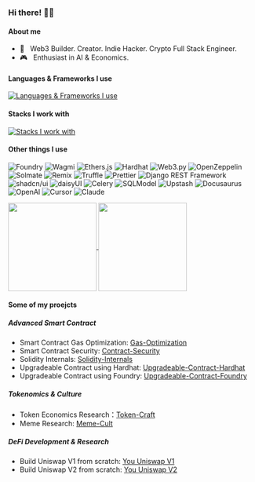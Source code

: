 
<h3> Hi there! 👋🏻 </h3>

#### About me

- 🥷 &nbsp; Web3 Builder. Creator. Indie Hacker. Crypto Full Stack Engineer.
- 🎮 &nbsp; Enthusiast in AI & Economics.

#### Languages & Frameworks I use
[![Languages & Frameworks I use](https://skillicons.dev/icons?i=ts,js,react,redux,nextjs,tailwind,vue,vuetify,vite,webpack,sass,npm,pnpm,jest,html,css,python,fastapi,django,md,graphql,solidity,threejs)](https://jacklee.io)

#### Stacks I work with
[![Stacks I work with](https://skillicons.dev/icons?i=postgres,mysql,sqlite,supabase,redis,nginx,linux,nodejs,grafana,prometheus,docker,kubernetes,githubactions,git,github,postman,figma,cloudflare,vscode,sublime,bash,ipfs,vercel,aws,gcp,
)](https://jacklee.io)

#### Other things I use
<p>
  <img alt="Foundry" src="https://img.shields.io/badge/-Foundry-FFDC00?style=flat-square&logo=Foundry&logoColor=black" />
<img alt="Wagmi" src="https://img.shields.io/badge/-Wagmi-F05032?style=flat-square&logo=wagmi&logoColor=white" />
<img alt="Ethers.js" src="https://img.shields.io/badge/-Ethers.js-3C3C3D?style=flat-square&logo=ethers.js&logoColor=white" />
<img alt="Hardhat" src="https://img.shields.io/badge/-Hardhat-FFDC00?style=flat-square&logo=Hardhat&logoColor=black" />
<img alt="Web3.py" src="https://img.shields.io/badge/-Web3.py-61DAFB?style=flat-square&logo=web3.py&logoColor=white" />
<img alt="OpenZeppelin" src="https://img.shields.io/badge/-OpenZeppelin-4E5EE4?style=flat-square&logo=openzeppelin&logoColor=white" />
<img alt="Solmate" src="https://img.shields.io/badge/-Solmate-808080?style=flat-square&logo=solmate&logoColor=white" />
<img alt="Remix" src="https://img.shields.io/badge/-Remix-007ACC?style=flat-square&logo=remix&logoColor=white" />
<img alt="Truffle" src="https://img.shields.io/badge/-Truffle-FF6F61?style=flat-square&logo=truffle&logoColor=white" />
<img alt="Prettier" src="https://img.shields.io/badge/-Prettier-F7B93E?style=flat-square&logo=prettier&logoColor=white" />
<img alt="Django REST Framework" src="https://img.shields.io/badge/-DRF-009688?style=flat-square&logo=django&logoColor=white" />
<img alt="shadcn/ui" src="https://img.shields.io/badge/-shadcn%2Fui-8A2BE2?style=flat-square&logo=shadcnui&logoColor=white" />
<img alt="daisyUI" src="https://img.shields.io/badge/-daisyUI-FF69B4?style=flat-square&logo=daisyui&logoColor=white" />
<img alt="Celery" src="https://img.shields.io/badge/-Celery-37814A?style=flat-square&logo=celery&logoColor=white" />
<img alt="SQLModel" src="https://img.shields.io/badge/-SQLModel-007ACC?style=flat-square&logo=sqlite&logoColor=white" />
<img alt="Upstash" src="https://img.shields.io/badge/-Upstash-00C7B7?style=flat-square&logo=upstash&logoColor=white" />
<img alt="Docusaurus" src="https://img.shields.io/badge/-Docusaurus-403C54?style=flat-square&logo=docusaurus&logoColor=white" />
<img alt="OpenAI" src="https://img.shields.io/badge/-GPTs-412991?style=flat-square&logo=openai&logoColor=white" />
<img alt="Cursor" src="https://img.shields.io/badge/-Cursor-FF4500?style=flat-square&logo=cursor&logoColor=white" />
<img alt="Claude" src="https://img.shields.io/badge/-Claude-0088CC?style=flat-square&logo=claude&logoColor=white" />
</p>


<a href="https://github.com/jackleeio">
  <img height=180  align="center" src="https://github-readme-stats-six-ebon-56.vercel.app/api?username=jackleeio&theme=radical&show_icons=true&bg_color=30,e96443,904e95&title_color=fff&hide=stars&include_all_commits=flase&border_radius=15" />
</a>
<a href="https://github.com/jackleeio">
  <img height=180 align="center" src="https://github-readme-stats-six-ebon-56.vercel.app/api/top-langs?username=jackleeio&layout=compact&langs_count=8&card_width=320&theme=radical&show_icons=true&bg_color=30,e96443,904e95&title_color=fff&border_radius=15" />
</a>

#### Some of my proejcts

##### Advanced Smart Contract
- Smart Contract Gas Optimization: [Gas-Optimization](https://github.com/jackleeio/Gas-Optimization)
- Smart Contract Security: [Contract-Security](https://github.com/jackleeio/Contract-Security)
- Solidity Internals: [Solidity-Internals](https://github.com/jackleeio/Solidity-Internals)
- Upgradeable Contract using Hardhat: [Upgradeable-Contract-Hardhat](https://github.com/jackleeio/Upgradeable-Contract-Hardhat)
- Upgradeable Contract using Foundry: [Upgradeable-Contract-Foundry](https://github.com/jackleeio/Upgradeable-Contract-Foundry)

##### Tokenomics & Culture
- Token Economics Research：[Token-Craft](https://github.com/jackleeio/Token-Craft)
- Meme Research: [Meme-Cult](https://github.com/jackleeio/meme-Cult)

##### DeFi Development & Research
- Build Uniswap V1 from scratch: [You Uniswap V1](https://github.com/jackleeio/You-Uniswap-V1)
- Build Uniswap V2 from scratch: [You Uniswap V2](https://github.com/jackleeio/You-Uniswap-V2)


